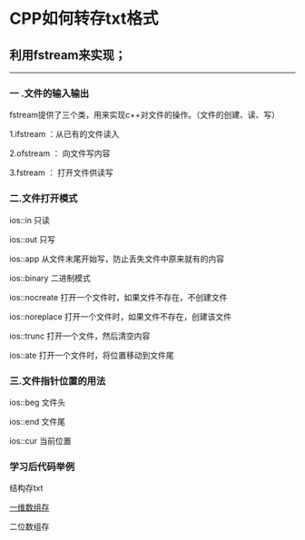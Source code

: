 # CPP如何转存txt格式
## 利用fstream来实现；
_____________________
### 一 .文件的输入输出
fstream提供了三个类，用来实现c++对文件的操作。（文件的创建、读、写）

1.ifstream ：从已有的文件读入

2.ofstream ： 向文件写内容

3.fstream ： 打开文件供读写

### 二.文件打开模式
ios::in             只读

ios::out            只写

ios::app            从文件末尾开始写，防止丢失文件中原来就有的内容

ios::binary         二进制模式

ios::nocreate       打开一个文件时，如果文件不存在，不创建文件

ios::noreplace      打开一个文件时，如果文件不存在，创建该文件

ios::trunc          打开一个文件，然后清空内容

ios::ate            打开一个文件时，将位置移动到文件尾


### 三.文件指针位置的用法

ios::beg   文件头

ios::end   文件尾

ios::cur   当前位置

### 学习后代码举例
结构存txt

[一维数组存](https://github.com/mayingbo/CPP-/blob/main/%E6%AF%8F%E6%97%A5CPP/%E8%BD%AC%E5%AD%98%E4%B8%BE%E4%BE%8B/%E8%BD%AC%E5%AD%98%E6%95%B0%E7%BB%84%E4%B8%BE%E4%BE%8B.cpp)

二位数组存
